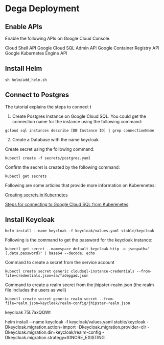 # Dega Deployment

## Enable APIs

Enable the following APIs on Google Cloud Console:

Cloud Shell API
Google Cloud SQL Admin API
Google Container Registry API
Google Kubernetes Engine API

## Install Helm
```
sh helm/add_helm.sh
```

## Connect to Postgres

The tutorial explains the steps to connect t

1. Create Postgres Instance on Google Cloud SQL. You could get the connection name for the instance using the following command:
```
gcloud sql instances describe [DB Instance ID] | grep connectionName
```
2. Create a Database with the name keycloak



Create secret using the following command:

```
kubectl create -f secrets/postgres.yaml
```

Confirm the secret is created by the following command:

```
kubectl get secrets
```

Following are some articles that provide more information on Kuberenetes:

[Creating secrets in Kubernetes](https://kubernetes.io/docs/concepts/configuration/secret/)

[Steps for connecting to Google Cloud SQL from Kuberenetes](https://cloud.google.com/sql/docs/postgres/connect-kubernetes-engine)

## Install Keycloak
```
helm install --name keycloak -f keycloak/values.yaml stable/keycloak
```

Following is the command to get the password for the keycloak instance:

```
kubectl get secret --namespace default keycloak-http -o jsonpath="{.data.password}" | base64 --decode; echo
```

Command to create a secret from the service account
```
kubectl create secret generic cloudsql-instance-credentials --from-file=credentials.json=sa/fadepgad.json
```

Command to create a realm secret from the jhipster-realm.json (the realm file includes the users as well)
```
kubectl create secret generic realm-secret --from-file=realm.json=keycloak/realm-config/jhipster-realm.json
```

keycloak 75L7axQQWt

helm install --name keycloak -f keycloak/values.yaml stable/keycloak -Dkeycloak.migration.action=import -Dkeycloak.migration.provider=dir -Dkeycloak.migration.dir=keycloak/realm-config -Dkeycloak.migration.strategy=IGNORE_EXISTING